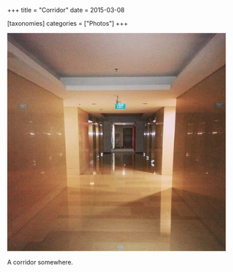 +++
title = "Corridor"
date = 2015-03-08

[taxonomies]
categories = ["Photos"]
+++

![Corridor](corridor.jpeg)

A corridor somewhere.
